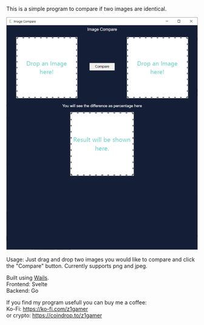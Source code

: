 This is a simple program to compare if two images are identical.

![Screenshot](/screenshots/mainwindow.png?raw=true)

Usage: Just drag and drop two images you would like to compare and click the "Compare" button.
Currently supports png and jpeg.

Built using [Wails](https://github.com/wailsapp/wails).  
Frontend: Svelte  
Backend: Go  
  
If you find my program usefull you can buy me a coffee:  
Ko-Fi: https://ko-fi.com/z1gamer  
or crypto: https://coindrop.to/z1gamer
